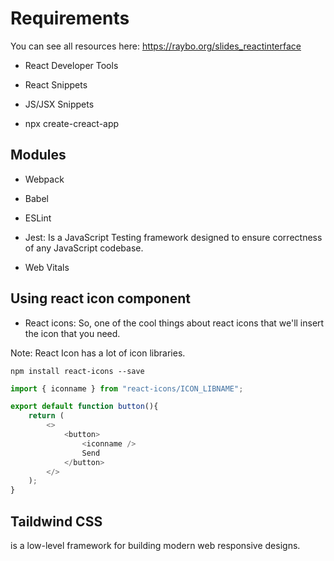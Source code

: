 # Requirements

You can see all resources here: https://raybo.org/slides_reactinterface

- React Developer Tools

- React Snippets

- JS/JSX Snippets

- npx create-creact-app

## Modules

- Webpack
- Babel
- ESLint

- Jest: Is a JavaScript Testing framework designed to ensure correctness of any JavaScript codebase.

- Web Vitals

## Using react icon component

- React icons: So, one of the cool things about react icons that we'll insert the icon that you need.

Note: React Icon has a lot of icon libraries.

```npm install react-icons --save```

```js
import { iconname } from "react-icons/ICON_LIBNAME";

export default function button(){
    return (
        <>
            <button>
                <iconname />
                Send
            </button>
        </>
    );
}
```

## Taildwind CSS
is a low-level framework for building modern web responsive designs. 